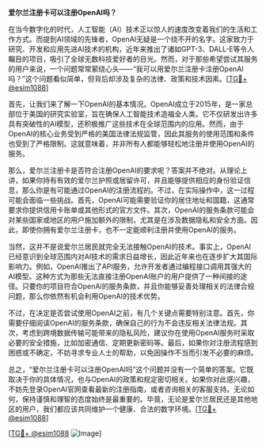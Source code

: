 **爱尔兰注册卡可以注册OpenAI吗？**

在当今数字化的时代，人工智能（AI）技术正以惊人的速度改变着我们的生活和工作方式。而提到AI领域的先锋者，OpenAI无疑是一个绕不开的名字。这家致力于研究、开发和应用先进AI技术的机构，近年来推出了诸如GPT-3、DALL-E等令人瞩目的项目，吸引了全球无数科技爱好者的目光。然而，对于那些希望尝试其服务的用户来说，一个问题常常萦绕心头——“我可以用爱尔兰注册卡注册OpenAI吗？”这个问题看似简单，但背后却涉及复杂的法律、政策和技术因素。[[TG💪+ @esim1088](https://t.me/s/esim1088)]

首先，让我们来了解一下OpenAI的基本情况。OpenAI成立于2015年，是一家总部位于美国的研究实验室，旨在确保人工智能技术造福全人类。它不仅研发出许多具有突破性的AI模型，还积极推广这些技术在全球范围内的应用。然而，由于OpenAI的核心业务受到严格的美国法律法规监管，因此其服务的使用范围和条件也受到了严格限制。这就意味着，并非所有人都能够轻松地注册并使用OpenAI的服务。

那么，爱尔兰注册卡是否符合注册OpenAI的要求呢？答案并不绝对。从理论上讲，如果你持有有效的爱尔兰护照或居留许可，并且能够提供相应的身份验证信息，那么你是有可能通过OpenAI的注册流程的。不过，在实际操作中，这一过程可能会面临一些挑战。首先，OpenAI可能需要验证你的居住地址和国籍，这通常要求你提供信用卡账单或其他形式的官方文件。其次，OpenAI的服务条款可能会对某些国家或地区的用户施加额外的限制，尤其是在涉及数据隐私和安全方面。因此，即使你拥有爱尔兰注册卡，也不一定能顺利注册并使用OpenAI的服务。

当然，这并不是说爱尔兰居民就完全无法接触OpenAI的技术。事实上，OpenAI已经意识到全球范围内对AI技术的需求日益增长，因此近年来也在逐步扩大其国际影响力。例如，OpenAI推出了API服务，允许开发者通过编程接口调用其强大的AI模型。这种方式为那些无法直接注册OpenAI账户的用户提供了一种间接的途径。只要你的项目符合OpenAI的服务条款，并且你能够妥善处理相关的法律合规问题，那么你依然有机会利用OpenAI的技术优势。

不过，在决定是否尝试使用OpenAI之前，有几个关键点需要特别注意。首先，你需要仔细阅读OpenAI的服务条款，确保自己的行为不会违反相关法律法规。其次，考虑到跨境数据传输可能带来的隐私风险，建议你在使用OpenAI服务时采取必要的安全措施，比如加密通信、定期更新密码等。最后，如果你对注册流程感到困惑或不确定，不妨寻求专业人士的帮助，以免因操作不当而引发不必要的麻烦。

总之，“爱尔兰注册卡可以注册OpenAI吗”这个问题并没有一个简单的答案。它既取决于你的具体情况，也与OpenAI的政策和规定密切相关。如果你对此感兴趣，不妨先登录OpenAI官网查看最新的注册指南，或者咨询相关的客服支持。无论如何，保持谨慎和理智的态度始终是最重要的。毕竟，无论是爱尔兰居民还是其他地区的用户，我们都应该共同维护一个健康、合法的数字环境。[[TG💪+ @esim1088](https://t.me/s/esim1088)]

[[TG💪+ @esim1088](https://t.me/s/esim1088) ![Image](https://i.postimg.cc/4NQfJmqS/Snipaste-2025-05-13-00-14-12.png)]